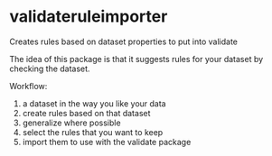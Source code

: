 # validateruleimporter

Creates rules based on dataset properties to put into validate

The idea of this package is that it suggests rules for your dataset by checking the dataset. 

Workflow: 

1. a dataset in the way you like your data
2. create rules based on that dataset
3. generalize where possible
4. select the rules that you want to keep
5. import them to use with the validate package
